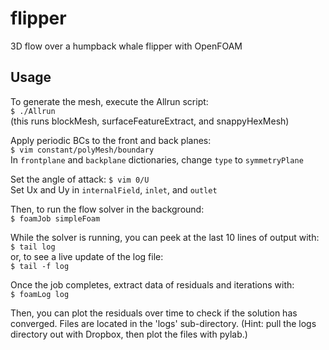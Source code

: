 flipper
=======

3D flow over a humpback whale flipper with OpenFOAM

Usage
-----

To generate the mesh, execute the Allrun script:  
`$ ./Allrun`  
(this runs blockMesh, surfaceFeatureExtract, and snappyHexMesh)

Apply periodic BCs to the front and back planes:  
`$ vim constant/polyMesh/boundary`  
In `frontplane` and `backplane` dictionaries, change `type` to `symmetryPlane`

Set the angle of attack:
`$ vim 0/U`  
Set Ux and Uy in `internalField`, `inlet`, and `outlet`

Then, to run the flow solver in the background:  
`$ foamJob simpleFoam`

While the solver is running, you can peek at the last 10 lines of output with:  
`$ tail log`  
or, to see a live update of the log file:  
`$ tail -f log`

Once the job completes, extract data of residuals and iterations with:  
`$ foamLog log`

Then, you can plot the residuals over time to check if the solution has
converged. Files are located in the 'logs' sub-directory. (Hint: pull the logs
directory out with Dropbox, then plot the files with pylab.)
